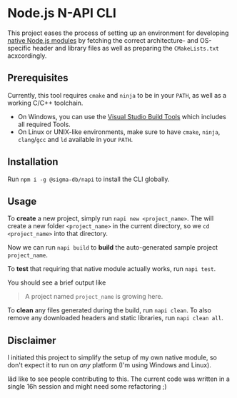# Node.js N-API CLI

This project eases the process of setting up an environment for developing [native Node.js modules](https://nodejs.org/dist/latest-v13.x/docs/api/n-api.html) by fetching the correct architecture- and OS-specific header and library files as well as preparing the `CMakeLists.txt` acxcordingly.

## Prerequisites

Currently, this tool requires `cmake` and `ninja` to be in your `PATH`, as well as a working C/C++ toolchain.

* On Windows, you can use the [Visual Studio Build Tools](https://download.visualstudio.microsoft.com/download/pr/5446351f-19f5-4b09-98c6-a4bfacc732d7/7da4388648c92544c97407c6f052fd6bc0317db407cadab9fdcb328a34d3e317/vs_BuildTools.exe) which includes all required Tools.
* On Linux or UNIX-like environments, make sure to have `cmake`, `ninja`, `clang`/`gcc` and `ld` available in your `PATH`.

## Installation

Run `npm i -g @sigma-db/napi` to install the CLI globally.

## Usage

To **create** a new project, simply run `napi new <project_name>`.
The will create a new folder `<project_name>` in the current directory, so we `cd <project_name>` into that directory.

Now we can run `napi build` to **build** the auto-generated sample project `project_name`.

To **test** that requiring that native module actually works, run `napi test`.

You should see a brief output like
> A project named `project_name` is growing here.

To **clean** any files generated during the build, run `napi clean`.
To also remove any downloaded headers and static libraries, run `napi clean all`.

## Disclaimer

I initiated this project to simplify the setup of my own native module, so don't expect it to run on *any* platform (I'm using Windows and Linux).

Iäd like to see people contributing to this.
The current code was written in a single 16h session and might need some refactoring ;)
